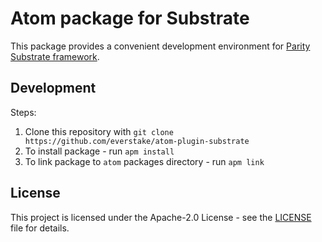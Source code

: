 # Atom package for Substrate

This package provides a convenient development environment for [Parity Substrate framework](https://github.com/paritytech/substrate).

## Development

Steps:

1. Clone this repository with `git clone https://github.com/everstake/atom-plugin-substrate`
2. To install package - run `apm install`
3. To link package to `atom` packages directory - run `apm link`

## License

This project is licensed under the Apache-2.0 License - see the [LICENSE](LICENSE) file for details.
